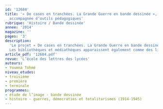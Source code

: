 ```yaml
---
id: '12684'
title: '« De cases en tranchées. La Grande Guerre en bande dessinée », une exposition
  accompagnée d’outils pédagogiques'
rubrique: 'Histoire / Bande dessinée'
annee: '2014'
magazine: ''
pages: '3'
description: 
  'Le projet « De cases en tranchées. La Grande Guerre en bande dessinée », conçu par l’association Bulle en tête, est constitué d’une exposition et d’un ensemble d’ateliers pédagogiques, vise en priorité les élèves des établissements scolaires du second degré (programmes de troisième, première et terminale) par le biais des lieux de médiation culturelle que sont les centres de documentation et d’information des établissements scolaires.
  Les bibliothèques et médiathèques apparaissent également comme des lieux privilégiés pour la diffusion de ce projet, qui pourra ainsi rencontrer un public plus large. L’objectif principal est d’accompagner le public dans la compréhension et la lecture de ces récits de bande dessinée, de stimuler sa capacité d’analyse de documents et d’images et, in fine, d’approfondir ses connaissances sur la période historique.'
article_pdf: '12684.pdf'
revue: 'L’école des lettres des lycées'
auteurs:
- Youmna Tohmé
niveau_etudes:
- troisième
- première
- terminale
programmes:
- étude de l’image - bande dessinée
- histoire - guerres, démocraties et totalitarismes (1914-1945)
---
```

